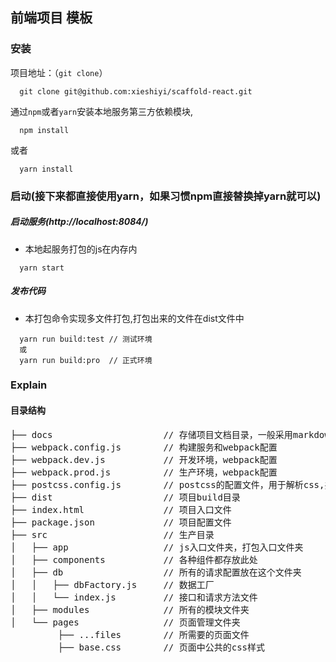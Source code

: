 ## 前端项目 模板

### 安装
项目地址：（`git clone`）
```shell
  git clone git@github.com:xieshiyi/scaffold-react.git
```

通过`npm`或者`yarn`安装本地服务第三方依赖模块,
```shell
  npm install
```
或者
```shell
  yarn install
```

### 启动(接下来都直接使用yarn，如果习惯npm直接替换掉yarn就可以)
##### 启动服务(http://localhost:8084/)
  * 本地起服务打包的js在内存内
```shell
  yarn start
```

##### 发布代码
  * 本打包命令实现多文件打包,打包出来的文件在dist文件中
```shell
  yarn run build:test // 测试环境
  或
  yarn run build:pro  // 正式环境
```

### Explain

#### 目录结构 ####
<pre>
├── docs                     // 存储项目文档目录，一般采用markdown编辑
├── webpack.config.js        // 构建服务和webpack配置
├── webpack.dev.js           // 开发环境，webpack配置
├── webpack.prod.js          // 生产环境，webpack配置
├── postcss.config.js        // postcss的配置文件，用于解析css,并将前缀添加到CSS规则 
├── dist                     // 项目build目录
├── index.html               // 项目入口文件
├── package.json             // 项目配置文件
├── src                      // 生产目录
│   ├── app                  // js入口文件夹，打包入口文件夹
│   ├── components           // 各种组件都存放此处
│   ├── db                   // 所有的请求配置放在这个文件夹
│   │   ├── dbFactory.js     // 数据工厂
│   │   └── index.js         // 接口和请求方法文件
│   ├── modules              // 所有的模块文件夹
│   └── pages                // 页面管理文件夹
         ├── ...files        // 所需要的页面文件
         ├── base.css        // 页面中公共的css样式
</pre>
